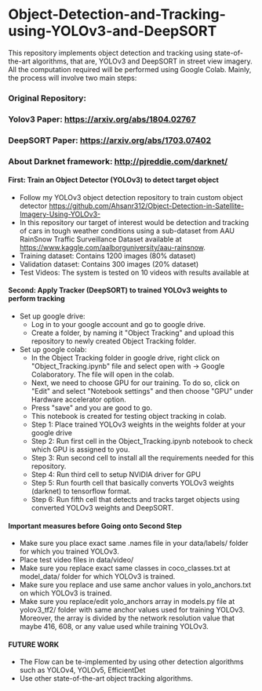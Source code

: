 # Object-Detection-and-Tracking-using-YOLOv3-and-DeepSORT
This repository implements object detection and tracking using state-of-the-art algorithms, that are, YOLOv3 and DeepSORT in street view imagery. All the computation required will be performed using Google Colab. Mainly, the process will involve two main steps:

### Original Repository: 

### Yolov3 Paper: https://arxiv.org/abs/1804.02767

### DeepSORT Paper: https://arxiv.org/abs/1703.07402

### About Darknet framework: http://pjreddie.com/darknet/

#### First: Train an Object Detector (YOLOv3) to detect target object
- Follow my YOLOv3 object detection repository to train custom object detector https://github.com/Ahsanr312/Object-Detection-in-Satellite-Imagery-Using-YOLOv3-
- In this repository our target of interest would be detection and tracking of cars in tough weather conditions using a sub-dataset from AAU RainSnow Traffic Surveillance Dataset available at https://www.kaggle.com/aalborguniversity/aau-rainsnow.
- Training dataset: Contains 1200 images (80% dataset)
- Validation dataset: Contains 300 images (20% dataset)
- Test Videos: The system is tested on 10 videos with results available at  

#### Second: Apply Tracker (DeepSORT) to trained YOLOv3 weights to perform tracking
- Set up google drive:
  - Log in to your google account and go to google drive.
  - Create a folder, by naming it "Object Tracking" and upload this repository to newly created Object Tracking folder.
- Set up google colab:
  - In the Object Tracking folder in google drive, right click on "Object_Tracking.ipynb" file and select open with -> Google Colaboratory. The file will open in the colab.
  - Next, we need to choose GPU for our training. To do so, click on "Edit" and select "Notebook settings" and then choose "GPU" under Hardware accelerator option. 
  - Press "save" and you are good to go.
  - This notebook is created for testing object tracking in colab.
  - Step 1: Place trained YOLOv3 weights in the weights folder at your google drive 
  - Step 2: Run first cell in the Object_Tracking.ipynb notebook to check which GPU is assigned to you. 
  - Step 3: Run second cell to install all the requirements needed for this repository.
  - Step 4: Run third cell to setup NVIDIA driver for GPU
  - Step 5: Run fourth cell that basically converts YOLOv3 weights (darknet) to tensorflow format.
  - Step 6: Run fifth cell that detects and tracks target objects using converted YOLOv3 weights and DeepSORT.

#### Important measures before Going onto Second Step
- Make sure you place exact same .names file in your data/labels/ folder for which you trained YOLOv3.
- Place test video files in data/video/
- Make sure you replace exact same classes in coco_classes.txt at model_data/ folder for which YOLOv3 is trained. 
- Make sure you replace and use same anchor values in yolo_anchors.txt on which YOLOv3 is trained. 
- Make sure you replace/edit yolo_anchors array in models.py file at yolov3_tf2/ folder with same anchor values used for training YOLOv3. Moreover, the array is divided by the network resolution value that maybe 416, 608, or any value used while training YOLOv3.

#### FUTURE WORK
- The Flow can be te-implemented by using other detection algorithms such as YOLOv4, YOLOv5, EfficientDet
- Use other state-of-the-art object tracking algorithms. 
